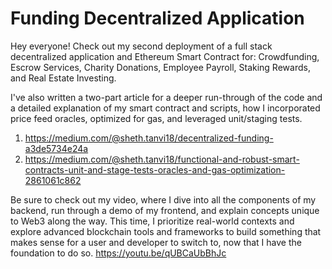 # Funding Decentralized Application

Hey everyone! Check out my second deployment of a full stack decentralized application and Ethereum Smart Contract for: Crowdfunding, Escrow Services, Charity Donations, Employee Payroll, Staking Rewards, and Real Estate Investing. 

I've also written a two-part article for a deeper run-through of the code and a detailed explanation of my smart contract and scripts, how I incorporated price feed oracles, optimized for gas, and leveraged unit/staging tests. 

1. https://medium.com/@sheth.tanvi18/decentralized-funding-a3de5734e24a
2. https://medium.com/@sheth.tanvi18/functional-and-robust-smart-contracts-unit-and-stage-tests-oracles-and-gas-optimization-2861061c862

Be sure to check out my video, where I dive into all the components of my backend, run through a demo of my frontend, and explain concepts unique to Web3 along the way. This time, I prioritize real-world contexts and explore advanced blockchain tools and frameworks to build something that makes sense for a user and developer to switch to, now that I have the foundation to do so.
https://youtu.be/qUBCaUbBhJc







